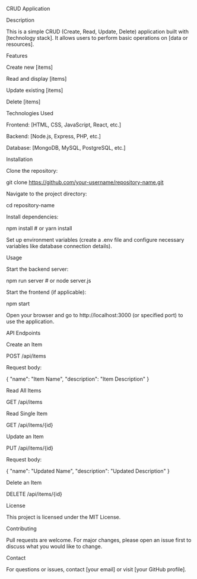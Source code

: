 CRUD Application

Description

This is a simple CRUD (Create, Read, Update, Delete) application built with [technology stack]. It allows users to perform basic operations on [data or resources].

Features

Create new [items]

Read and display [items]

Update existing [items]

Delete [items]

Technologies Used

Frontend: [HTML, CSS, JavaScript, React, etc.]

Backend: [Node.js, Express, PHP, etc.]

Database: [MongoDB, MySQL, PostgreSQL, etc.]

Installation

Clone the repository:

git clone https://github.com/your-username/repository-name.git

Navigate to the project directory:

cd repository-name

Install dependencies:

npm install  # or yarn install

Set up environment variables (create a .env file and configure necessary variables like database connection details).

Usage

Start the backend server:

npm run server  # or node server.js

Start the frontend (if applicable):

npm start

Open your browser and go to http://localhost:3000 (or specified port) to use the application.

API Endpoints

Create an Item

POST /api/items

Request body:

{
  "name": "Item Name",
  "description": "Item Description"
}

Read All Items

GET /api/items

Read Single Item

GET /api/items/{id}

Update an Item

PUT /api/items/{id}

Request body:

{
  "name": "Updated Name",
  "description": "Updated Description"
}

Delete an Item

DELETE /api/items/{id}

License

This project is licensed under the MIT License.

Contributing

Pull requests are welcome. For major changes, please open an issue first to discuss what you would like to change.

Contact

For questions or issues, contact [your email] or visit [your GitHub profile].

